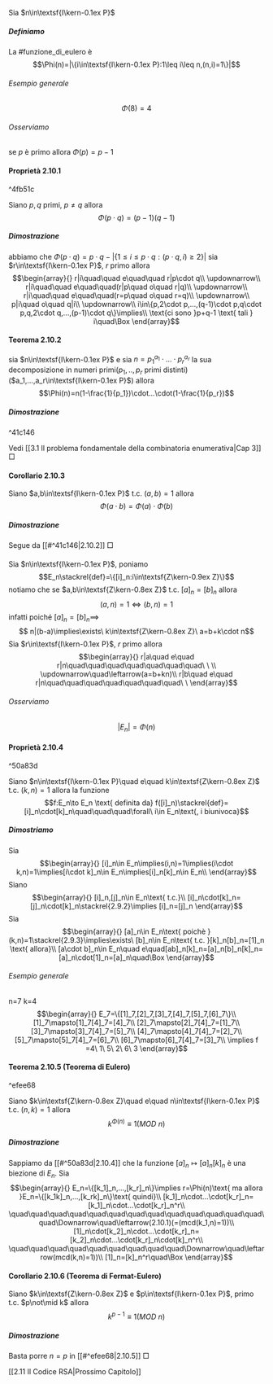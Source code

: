 Sia $n\in\textsf{I\kern-0.1ex P}$
##### Definiamo
La #funzione_di_eulero è $$\Phi(n)=|\{i\in\textsf{I\kern-0.1ex P}:1\leq i\leq n,(n,i)=1\}|$$
###### Esempio generale
$$\Phi(8)=4$$
###### Osserviamo
se $p$ è primo allora $\Phi(p)=p-1$

#### Proprietà 2.10.1

^4fb51c

Siano $p,q$ primi, $p\not= q$ allora 
$$\Phi(p\cdot q)=(p-1)(q-1)$$
##### Dimostrazione
abbiamo che $\Phi(p\cdot q)=p\cdot q-|\{1\leq i\leq p\cdot q:(p\cdot q,i)\geq 2\}|$
sia $r\in\textsf{I\kern-0.1ex P}$, $r$ primo allora 
$$\begin{array}{}
r|i\quad\quad e\quad\quad r|p\cdot q\\
\updownarrow\\
r|i\quad\quad e\quad\quad(r|p\quad o\quad r|q)\\
\updownarrow\\
r|i\quad\quad e\quad\quad(r=p\quad o\quad r=q)\\
\updownarrow\\
p|i\quad o\quad q|i\\
\updownarrow\\
i\in\{p,2\cdot p,...,(q-1)\cdot p,q\cdot p,q,2\cdot q,...,(p-1)\cdot q\}\implies\\
\text{ci sono }p+q-1 \text{ tali } i\quad\Box
\end{array}$$

#### Teorema 2.10.2
sia $n\in\textsf{I\kern-0.1ex P}$ e sia $n=p_1^{a_1}\cdot...\cdot p_r^{a_r}$  la sua decomposizione in numeri primi($p_1,..,p_r$ primi distinti)($a_1,...,a_r\in\textsf{I\kern-0.1ex P}$) allora$$\Phi(n)=n(1-\frac{1}{p_1})\cdot...\cdot(1-\frac{1}{p_r})$$
##### Dimostrazione

^41c146

Vedi [[3.1 Il problema fondamentale della combinatoria enumerativa|Cap 3]] $\Box$ 

#### Corollario 2.10.3
Siano $a,b\in\textsf{I\kern-0.1ex P}$ t.c. $(a,b)=1$ allora $$\Phi(a\cdot b)=\Phi(a)\cdot\Phi(b)$$
##### Dimostrazione
Segue da [[#^41c146|2.10.2]] $\Box$

#### 
Sia $n\in\textsf{I\kern-0.1ex P}$, poniamo $$E_n\stackrel{def}=\{[i]_n:i\in\textsf{Z\kern-0.9ex Z}\}$$
notiamo che se $a,b\in\textsf{Z\kern-0.8ex Z}$ t.c. $[a]_n=[b]_n$ allora $$(a,n)=1\iff(b,n)=1$$
infatti poiché $[a]_n=[b]_n\implies$ $$ n|(b-a)\implies\exists\ k\in\textsf{Z\kern-0.8ex Z}\ a=b+k\cdot n$$
Sia $r\in\textsf{I\kern-0.1ex P}$, $r$ primo allora $$\begin{array}{}
r|a\quad e\quad r|n\quad\quad\quad\quad\quad\quad\quad\ \ \\
\updownarrow\quad\leftarrow(a=b+kn)\\
r|b\quad e\quad r|n\quad\quad\quad\quad\quad\quad\quad\ \ 
\end{array}$$
###### Osserviamo
$$|E_n|=\Phi(n)$$
#### Proprietà 2.10.4

^50a83d

Siano $n\in\textsf{I\kern-0.1ex P}\quad e\quad k\in\textsf{Z\kern-0.8ex Z}$ t.c. $(k,n)=1$ allora la funzione $$f:E_n\to E_n \text{ definita da} f([i]_n)\stackrel{def}=[i]_n\cdot[k]_n\quad\quad\quad\forall\ i\in E_n\text{, i biunivoca}$$
##### Dimostriamo
Sia $$\begin{array}{}
	[i]_n\in E_n\implies(i,n)=1\implies(i\cdot k,n)=1\implies[i\cdot k]_n\in E_n\implies[i]_n[k]_n\in E_n\\
\end{array}$$
Siano $$\begin{array}{}
	[i]_n,[j]_n\in E_n\text{ t.c.}\\
	[i]_n\cdot[k]_n=[j]_n\cdot[k]_n\stackrel{2.9.2}\implies [i]_n=[j]_n
\end{array}$$
Sia $$\begin{array}{}
	[a]_n\in E_n\text{ poichè }(k,n)=1\stackrel{2.9.3}\implies\exists\ [b]_n\in E_n\text{ t.c. }[k]_n[b]_n=[1]_n \text{ allora}\\
	[a\cdot b]_n\in E_n\quad e\quad[ab]_n[k]_n=[a]_n[b]_n[k]_n=[a]_n\cdot[1]_n=[a]_n\quad\Box
\end{array}$$
###### Esempio generale
n=7   k=4 
$$\begin{array}{}
	E_7=\{[1]_7,[2]_7,[3]_7,[4]_7,[5]_7,[6]_7\}\\
	[1]_7\mapsto[1]_7[4]_7=[4]_7\\
	[2]_7\mapsto[2]_7[4]_7=[1]_7\\
	[3]_7\mapsto[3]_7[4]_7=[5]_7\\
	[4]_7\mapsto[4]_7[4]_7=[2]_7\\
	[5]_7\mapsto[5]_7[4]_7=[6]_7\\
	[6]_7\mapsto[6]_7[4]_7=[3]_7\\
	\implies f =4\ 1\ 5\ 2\ 6\ 3
\end{array}$$

#### Teorema 2.10.5 (Teorema di Eulero)

^efee68

Siano $k\in\textsf{Z\kern-0.8ex Z}\quad e\quad n\in\textsf{I\kern-0.1ex P}$  t.c. $(n,k)=1$ allora $$k^{\Phi(n)}\equiv1 (MOD\ n)$$
##### Dimostrazione
Sappiamo da [[#^50a83d|2.10.4]] che la funzione $[a]_n\mapsto[a]_n[k]_n$ è una biezione di $E_n$.
Sia $$\begin{array}{}
	E_n=\{[k_1]_n,...,[k_r]_n\}\implies r=\Phi(n)\text{ ma allora }E_n=\{[k_1k]_n,...,[k_rk]_n\}\text{ quindi}\\
	[k_1]_n\cdot...\cdot[k_r]_n=[k_1]_n\cdot...\cdot[k_r]_n^r\\
	\quad\quad\quad\quad\quad\quad\quad\quad\quad\quad\quad\quad\quad\quad\Downarrow\quad\leftarrow(2.10.1)(=(mcd(k_1,n)=1))\\
	[1]_n\cdot[k_2]_n\cdot...\cdot[k_r]_n=[k_2]_n\cdot...\cdot[k_r]_n\cdot[k]_n^r\\
	\quad\quad\quad\quad\quad\quad\quad\quad\quad\Downarrow\quad\leftarrow(mcd(k,n)=1))\\
	[1]_n=[k]_n^r\quad\Box
\end{array}$$
#### Corollario 2.10.6 (Teorema di Fermat-Eulero)
Siano $k\in\textsf{Z\kern-0.8ex Z}$  e $p\in\textsf{I\kern-0.1ex P}$, primo t.c. $p\not\mid k$ allora $$k^{p-1}\equiv 1(MOD\ n)$$
##### Dimostrazione
Basta porre $n=p$ in [[#^efee68|2.10.5]] $\Box$


[[2.11 Il Codice RSA|Prossimo Capitolo]]
